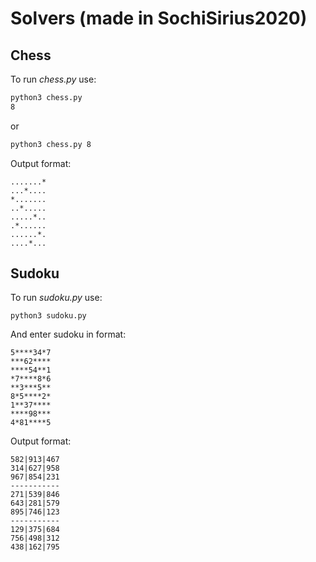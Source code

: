 # Solvers (made in SochiSirius2020)

## Chess
To run *chess.py* use:

``` bash
python3 chess.py
8
```

or

``` bash
python3 chess.py 8
```

Output format:

```
.......*
...*....
*.......
..*.....
.....*..
.*......
......*.
....*...
```

## Sudoku
To run *sudoku.py* use:

``` python3
python3 sudoku.py
```
And enter sudoku in format:
```
5****34*7
***62****
****54**1
*7****8*6
**3***5**
8*5****2*
1**37****
****98***
4*81****5
```
Output format:
```
582|913|467
314|627|958
967|854|231
-----------
271|539|846
643|281|579
895|746|123
-----------
129|375|684
756|498|312
438|162|795
```